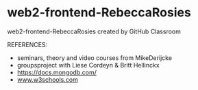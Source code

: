 # web2-frontend-RebeccaRosies
web2-frontend-RebeccaRosies created by GitHub Classroom

REFERENCES:
- seminars, theory and video courses from MikeDerijcke
- groupsproject with Liese Cordeyn & Britt Hellinckx 
- https://docs.mongodb.com/
- www.w3schools.com
